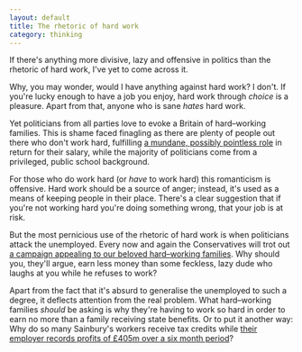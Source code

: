 ```yaml
---
layout: default
title: The rhetoric of hard work
category: thinking
---
```


If there's anything more divisive, lazy and offensive in politics than the rhetoric of hard work, I've yet to come across it.

Why, you may wonder, would I have anything against hard work? I don't. If you're lucky enough to have a job you enjoy, hard work through _choice_ is a pleasure. Apart from that, anyone who is sane _hates_ hard work.

Yet politicians from all parties love to evoke a Britain of hard–working families. This is shame faced finagling as there are plenty of people out there who don't work hard, fulfilling [a mundane, possibly pointless role](http://www.thedailymash.co.uk/news/society/lots-of-lazy-bastards-have-jobs-2012120652158) in return for their salary, while the majority of politicians come from a privileged, public school background.

For those who do work hard (or _have_ to work hard) this romanticism is offensive. Hard work should be a source of anger; instead, it's used as a means of keeping people in their place. There's a clear suggestion that if you're not working hard you're doing something wrong, that your job is at risk.

But the most pernicious use of the rhetoric of hard work is when politicians attack the unemployed. Every now and again the Conservatives will trot out [a campaign appealing to our beloved hard–working families](http://www.conservatives.com/Get_involved/benefits_haveyoursay.aspx). Why should you, they'll argue, earn less money than some feckless, lazy dude who laughs at you while he refuses to work?

Apart from the fact that it's absurd to generalise the unemployed to such a degree, it deflects attention from the real problem. What hard–working families _should_ be asking is why they're having to work so hard in order to earn no more than a family receiving state benefits. Or to put it another way: Why do so many Sainbury's workers receive tax credits while [their employer records profits of £405m over a six month period](http://www.bbc.co.uk/news/business-20321696)?
